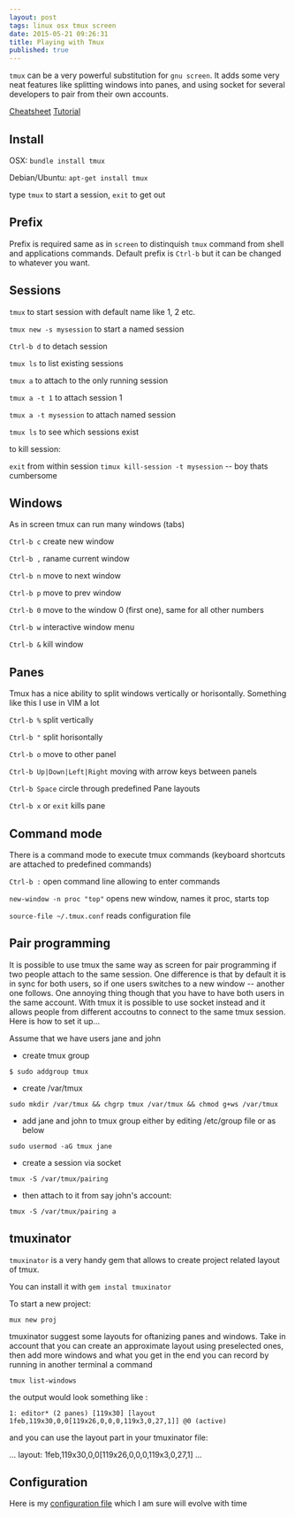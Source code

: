 ```yaml
---
layout: post
tags: linux osx tmux screen
date: 2015-05-21 09:26:31
title: Playing with Tmux
published: true
---
```


`tmux` can be a very powerful substitution for `gnu screen`. It adds some very
neat features like splitting windows into panes, and using socket for several
developers to pair from their own accounts.

[Cheatsheet][cheat]
[Tutorial][tutorial]

Install
-------

OSX: `bundle install tmux`

Debian/Ubuntu: `apt-get install tmux`

type `tmux` to start a session, `exit` to get out

Prefix
------

Prefix is required same as in `screen` to distinquish `tmux` command from shell
and applications commands. Default prefix is `Ctrl-b` but it can be changed to
whatever you want.

Sessions
--------

`tmux` to start session with default name like 1, 2 etc.

`tmux new -s mysession` to start a named session

`Ctrl-b d` to detach session

`tmux ls` to list existing sessions

`tmux a` to attach to the only running session

`tmux a -t 1` to attach session 1

`tmux a -t mysession` to attach named session

`tmux ls` to see which sessions exist

to kill session:

`exit` from within session
`timux kill-session -t mysession` -- boy thats cumbersome

Windows
-------

As in screen tmux can run many windows (tabs)

`Ctrl-b c` create new window

`Ctrl-b ,` raname current window

`Ctrl-b n` move to next window

`Ctrl-b p` move to prev window

`Ctrl-b 0` move to the window 0 (first one), same for all other numbers

`Ctrl-b w` interactive window menu

`Ctrl-b &` kill window

[cheat]: https://gist.github.com/henrik/1967800


Panes
-----

Tmux has a nice ability to split windows vertically or horisontally. Something
like this I use in VIM a lot

`Ctrl-b %` split vertically

`Ctrl-b "` split horisontally

`Ctrl-b o` move to other panel

`Ctrl-b Up|Down|Left|Right` moving with arrow keys between panels

`Ctrl-b Space` circle through predefined Pane layouts

`Ctrl-b x` or `exit` kills pane


Command mode
------------

There is a command mode to execute tmux commands (keyboard shortcuts are
attached to predefined commands)

`Ctrl-b :` open command line allowing to enter commands

`new-window -n proc "top"` opens new window, names it proc, starts top

`source-file ~/.tmux.conf` reads configuration file

Pair programming
----------------

It is possible to use tmux the same way as screen for pair programming if two
people attach to the same session. One difference is that by default it is in
sync for both users, so if one users switches to a new window -- another one
follows. One annoying thing though that you have to have both users in the same
account. With tmux it is possible to use socket instead and it allows people
from different accoutns to connect to the same tmux session. Here is how to set
it up...

Assume that we have users jane and john

* create tmux group

`$ sudo addgroup tmux`

* create /var/tmux

`sudo mkdir /var/tmux && chgrp tmux /var/tmux && chmod g+ws /var/tmux`

* add jane and john to tmux group either by editing /etc/group file or as below

`sudo usermod -aG tmux jane`

* create a session via socket

`tmux -S /var/tmux/pairing`

* then attach to it from say john's account:

`tmux -S /var/tmux/pairing a`

tmuxinator
----------

`tmuxinator` is a very handy gem that allows to create project related layout
of tmux.

You can install it with `gem instal tmuxinator`

To start a new project:

`mux new proj`

tmuxinator suggest some layouts for oftanizing panes and windows. Take in account
that you can create an approximate layout using preselected ones, then add more
windows and what you get in the end you can record by running in another terminal
a command

`tmux list-windows`

the output would look something like :

`1: editor* (2 panes) [119x30] [layout 1feb,119x30,0,0[119x26,0,0,0,119x3,0,27,1]] @0 (active)`

and you can use the layout part in your tmuxinator file:

...
layout: 1feb,119x30,0,0[119x26,0,0,0,119x3,0,27,1]
...

Configuration
-------------

Here is my [configuration file][config] which I am sure will evolve with time

[config]: https://raw.githubusercontent.com/dimus/dotfiles/master/.tmux.conf
[tutorial]: http://learnxinyminutes.com/docs/tmux/
